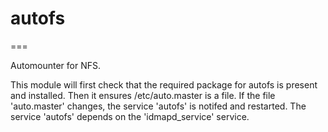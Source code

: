# autofs #
===

Automounter for NFS.

This module will first check that the required package for autofs is present and installed. 
Then it ensures /etc/auto.master is a file.
If the file 'auto.master' changes, the service 'autofs' is notifed and restarted.
The service 'autofs' depends on the 'idmapd_service' service.
